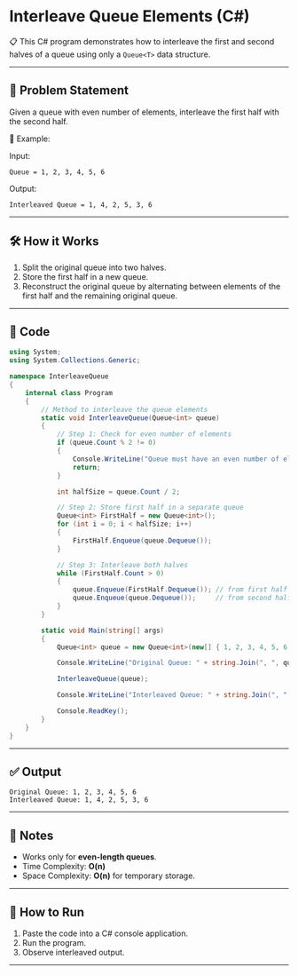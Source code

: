 # Interleave Queue Elements (C#)

📋 This C# program demonstrates how to interleave the first and second halves of a queue using only a `Queue<T>` data structure.

---

## 📌 Problem Statement

Given a queue with even number of elements, interleave the first half with the second half.

🧠 Example:

Input:
```
Queue = 1, 2, 3, 4, 5, 6
```

Output:
```
Interleaved Queue = 1, 4, 2, 5, 3, 6
```

---

## 🛠️ How it Works

1. Split the original queue into two halves.
2. Store the first half in a new queue.
3. Reconstruct the original queue by alternating between elements of the first half and the remaining original queue.

---

## 📎 Code

```csharp
using System;
using System.Collections.Generic;

namespace InterleaveQueue
{
    internal class Program
    {
        // Method to interleave the queue elements
        static void InterleaveQueue(Queue<int> queue)
        {
            // Step 1: Check for even number of elements
            if (queue.Count % 2 != 0)
            {
                Console.WriteLine("Queue must have an even number of elements.");
                return;
            }

            int halfSize = queue.Count / 2;

            // Step 2: Store first half in a separate queue
            Queue<int> FirstHalf = new Queue<int>();
            for (int i = 0; i < halfSize; i++)
            {
                FirstHalf.Enqueue(queue.Dequeue());
            }

            // Step 3: Interleave both halves
            while (FirstHalf.Count > 0)
            {
                queue.Enqueue(FirstHalf.Dequeue()); // from first half
                queue.Enqueue(queue.Dequeue());     // from second half
            }
        }

        static void Main(string[] args)
        {
            Queue<int> queue = new Queue<int>(new[] { 1, 2, 3, 4, 5, 6 });

            Console.WriteLine("Original Queue: " + string.Join(", ", queue));

            InterleaveQueue(queue);

            Console.WriteLine("Interleaved Queue: " + string.Join(", ", queue));

            Console.ReadKey();
        }
    }
}
```

---

## ✅ Output

```
Original Queue: 1, 2, 3, 4, 5, 6  
Interleaved Queue: 1, 4, 2, 5, 3, 6
```

---

## 🧠 Notes

- Works only for **even-length queues**.
- Time Complexity: **O(n)**  
- Space Complexity: **O(n)** for temporary storage.

---

## 📂 How to Run

1. Paste the code into a C# console application.
2. Run the program.
3. Observe interleaved output.

---
